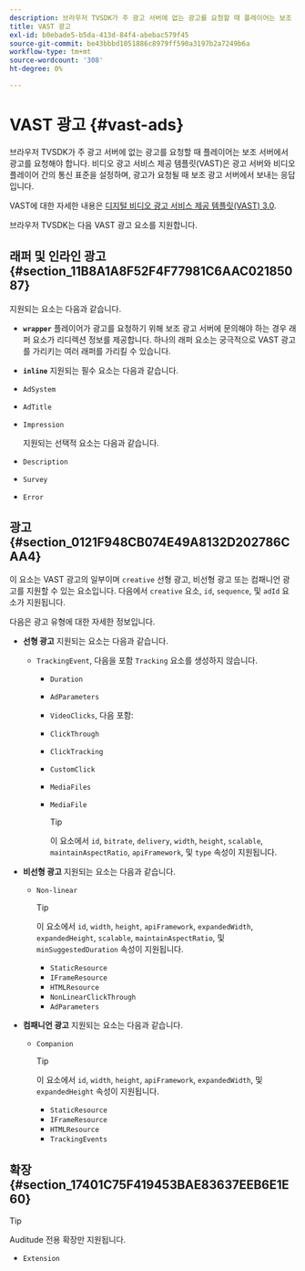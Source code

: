 ```yaml
---
description: 브라우저 TVSDK가 주 광고 서버에 없는 광고를 요청할 때 플레이어는 보조 서버에서 광고를 요청해야 합니다. 비디오 광고 서비스 제공 템플릿(VAST)은 광고 서버와 비디오 플레이어 간의 통신 표준을 설정하며, 광고가 요청될 때 보조 광고 서버에서 보내는 응답입니다.
title: VAST 광고
exl-id: b0ebade5-b5da-413d-84f4-abebac579f45
source-git-commit: be43bbbd1051886c8979ff590a3197b2a7249b6a
workflow-type: tm+mt
source-wordcount: '308'
ht-degree: 0%

---
```


# VAST 광고 {#vast-ads}

브라우저 TVSDK가 주 광고 서버에 없는 광고를 요청할 때 플레이어는 보조 서버에서 광고를 요청해야 합니다. 비디오 광고 서비스 제공 템플릿(VAST)은 광고 서버와 비디오 플레이어 간의 통신 표준을 설정하며, 광고가 요청될 때 보조 광고 서버에서 보내는 응답입니다.

VAST에 대한 자세한 내용은 [디지털 비디오 광고 서비스 제공 템플릿(VAST) 3.0](https://www.iab.com/wp-content/uploads/2015/06/VASTv3_0.pdf).

브라우저 TVSDK는 다음 VAST 광고 요소를 지원합니다.

## 래퍼 및 인라인 광고 {#section_11B8A1A8F52F4F77981C6AAC02185087}

지원되는 요소는 다음과 같습니다.

* **`wrapper`** 플레이어가 광고를 요청하기 위해 보조 광고 서버에 문의해야 하는 경우 래퍼 요소가 리디렉션 정보를 제공합니다. 하나의 래퍼 요소는 궁극적으로 VAST 광고를 가리키는 여러 래퍼를 가리킬 수 있습니다.

* **`inline`** 지원되는 필수 요소는 다음과 같습니다.

* `AdSystem`
* `AdTitle`
* `Impression`

   지원되는 선택적 요소는 다음과 같습니다.

* `Description`
* `Survey`
* `Error`

## 광고 {#section_0121F948CB074E49A8132D202786CAA4}

이 요소는 VAST 광고의 일부이며 `creative` 선형 광고, 비선형 광고 또는 컴패니언 광고를 지원할 수 있는 요소입니다. 다음에서 `creative` 요소, `id`, `sequence`, 및 `adId` 요소가 지원됩니다.

다음은 광고 유형에 대한 자세한 정보입니다.

* **선형 광고** 지원되는 요소는 다음과 같습니다.

   * `TrackingEvent`, 다음을 포함 `Tracking` 요소를 생성하지 않습니다.
      * `Duration`
      * `AdParameters`
      * `VideoClicks`, 다음 포함:

      * `ClickThrough`
      * `ClickTracking`
      * `CustomClick`

      * `MediaFiles`

      * `MediaFile`

         >[!TIP]
         >
         >이 요소에서 `id`, `bitrate`, `delivery`, `width`, `height`, `scalable`, `maintainAspectRatio`, `apiFramework`, 및 `type` 속성이 지원됩니다.

* **비선형 광고** 지원되는 요소는 다음과 같습니다.

   * `Non-linear`

      >[!TIP]
      >
      >이 요소에서 `id`, `width`, `height`, `apiFramework`, `expandedWidth`, `expandedHeight`, `scalable`, `maintainAspectRatio`, 및 `minSuggestedDuration` 속성이 지원됩니다.

      * `StaticResource`
      * `IFrameResource`
      * `HTMLResource`
      * `NonLinearClickThrough`
      * `AdParameters`

* **컴패니언 광고** 지원되는 요소는 다음과 같습니다.

   * `Companion`

      >[!TIP]
      >
      >이 요소에서 `id`, `width`, `height`, `apiFramework`, `expandedWidth`, 및 `expandedHeight` 속성이 지원됩니다.

      * `StaticResource`
      * `IFrameResource`
      * `HTMLResource`
      * `TrackingEvents`

## 확장 {#section_17401C75F419453BAE83637EEB6E1E60}

>[!TIP]
>
>Auditude 전용 확장만 지원됩니다.

* `Extension`

